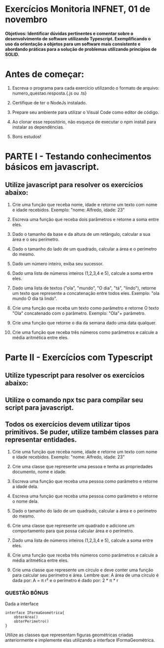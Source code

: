 # Exercícios Monitoria INFNET, 01 de novembro

#### Objetivos: Identificar dúvidas pertinentes e comentar sobre o desenvolvimento de software utilizando Typescript. Exemplificando o uso da orientação a objetos para um software mais consistente e abordando práticas para a solução de problemas utilizando princípios de SOLID.

# Antes de começar: 

1. Escreva o programa para cada exercício utilizando o formato de arquivo: numero_questao.resposta.{.js ou .ts}

2. Certifique de ter o NodeJs instalado.
   
3. Prepare seu ambiente para utilizar o Visual Code como editor de código.
   
4. Ao clonar esse repositório, não esqueça de executar o npm install para instalar as dependências.
   
5. Bons estudos!


# PARTE I - Testando conhecimentos básicos em javascript.

## Utilize javascript para resolver os exercícios abaixo:

1) Crie uma função que receba nome, idade e retorne um texto com nome e idade recebidos. Exemplo: "nome: Alfredo, idade: 23"
   
2) Escreva uma função que receba dois parâmetros e retorne a soma entre eles.
   
3) Dado o tamanho da base e da altura de um retângulo, calcular a sua área e o seu perímetro.

4) Dado o tamanho do lado de um quadrado, calcular a área e o perímetro do mesmo.

5) Dado um número inteiro, exiba seu sucessor.

6) Dado uma lista de números inteiros (1,2,3,4 e 5), calcule a soma entre eles.

7) Dado uma lista de textos ("ola", "mundo", "O dia", "tá", "lindo"), retorne um texto que represente a concatenação entre todos eles. Exemplo: "ola mundo O dia tá lindo".
   
8) Crie uma função que receba um texto como parâmetro e retorne O texto "Ola" concatenado com o parâmetro. Exemplo: "Ola"+ parâmetro.
   
9)  Crie uma função que retorne o dia da semana dado uma data qualquer.

10) Crie uma função que receba três números como parâmetros e calcule a média aritmética entre eles.
    
# Parte II - Exercícios com Typescript

## Utilize typescript para resolver os exercícios abaixo:

## Utilize o comando npx tsc para compilar seu script para javascript.

## Todos os exercícios devem utilizar tipos primitivos. Se puder, utilize também classes para representar entidades.

1) Crie uma função que receba nome, idade e retorne um texto com nome e idade recebidos. Exemplo: "nome: Alfredo, idade: 23"

2) Crie uma classe que represente uma pessoa e tenha as propriedades documento, nome e idade. 

3) Escreva uma função que receba uma pessoa como parâmetro e retorne a idade dela.
   
4) Escreva uma função que receba uma pessoa como parâmetro e retorne o nome dela.

5) Dado o tamanho do lado de um quadrado, calcular a área e o perímetro do mesmo.

6) Crie uma classe que represente um quadrado e adicione um comportamento para que possa calcular área e o perímetro.
   
7) Dado uma lista de números inteiros (1,2,3,4 e 5), calcule a soma entre eles.

8)  Crie uma função que receba três números como parâmetros e calcule a média aritmética entre eles.
   
9)  Crie uma classe que represente um círculo e deve conter uma função para calcular seu perímetro e área. Lembre que: A área de uma círculo é dada por: A = π r² e o perímetro é dado por:  2 * π * r

### QUESTÃO BÔNUS

Dada a interface 

    interface IFormaGeométrica{
        obterArea()
        obterPerimetro()
    }

Utilize as classes que representam figuras geométricas criadas anteriormente e implemente elas utilizando a interface IFormaGeométrica.


  